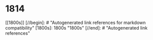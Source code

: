 # 1814

[[1800s]]
[//begin]: # "Autogenerated link references for markdown compatibility"
[1800s]: 1800s "1800s"
[//end]: # "Autogenerated link references"